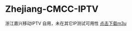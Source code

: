 # Zhejiang-CMCC-IPTV

浙江嘉兴移动IPTV 自用，未在其它IP测试可用性
[点击下载m3u](https://raw.githubusercontent.com/Xuaner183/Zhejiang-CMCC-IPTV/refs/heads/main/Zhejiang-Jiaxing-CMCC-IPTV.m3u)
